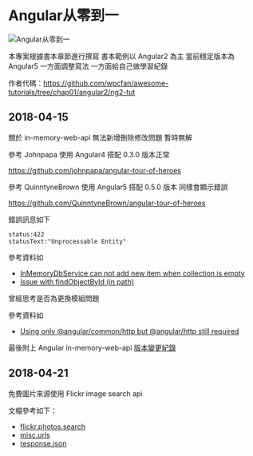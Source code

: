 # Angular从零到一

![Angular从零到一](https://m.360buyimg.com/n12/jfs/t4189/113/3010039843/174960/9aa3cc44/58d8d48bNd0392b98.jpg!q70.jpg) 

本專案根據書本章節進行撰寫 書本範例以 Angular2 為主
當前穩定版本為 Angular5 一方面調整寫法 一方面給自己做學習紀錄

作者代碼：https://github.com/wpcfan/awesome-tutorials/tree/chap01/angular2/ng2-tut

## 2018-04-15

關於 in-memory-web-api 無法新增刪除修改問題 暫時無解 

參考 Johnpapa 使用 Angular4 搭配 0.3.0 版本正常

https://github.com/johnpapa/angular-tour-of-heroes

參考 QuinntyneBrown 使用 Angular5 搭配 0.5.0 版本 同樣會顯示錯誤

https://github.com/QuinntyneBrown/angular-tour-of-heroes

錯誤訊息如下
```
status:422
statusText:"Unprocessable Entity"
```
參考資料如 

* [InMemoryDbService can not add new item when collection is empty](https://github.com/angular/angular/issues/20885)
* [Issue with findObjectById (in path)](https://github.com/angular/in-memory-web-api/issues/136)

曾經思考是否為更換模組問題

參考資料如

* [Using only @angular/common/http but @angular/http still required](https://github.com/angular/in-memory-web-api/issues/140)

最後附上 Angular in-memory-web-api [版本變更紀錄](https://changelogs.md/github/angular/in-memory-web-api/)

## 2018-04-21

免費圖片來源使用 Flickr image search api

文檔參考如下：

*  [flickr.photos.search](https://www.flickr.com/services/api/flickr.photos.search.html)
*  [misc.urls](https://www.flickr.com/services/api/misc.urls.html)
*  [response.json](https://www.flickr.com/services/api/response.json.html)
